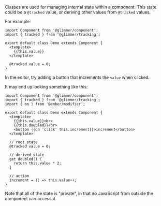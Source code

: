 Classes are used for managing internal state within a component. 
This state could be a `@tracked` value, or deriving other values from `@tracked` values.

For example:
```gjs
import Component from '@glimmer/component';
import { tracked } from '@glimmer/tracking';

export default class Demo extends Component {
  <template>
    {{this.value}}
  </template>

  @tracked value = 0;
}
```

<p class="call-to-play">
  In the editor, try adding a button that increments the <code>value</code> when clicked.
</p>

It may end up looking something like this:
```gjs
import Component from '@glimmer/component';
import { tracked } from '@glimmer/tracking';
import { on } from '@ember/modifier';

export default class Demo extends Component {
  <template>
    {{this.value}}<br>
    {{this.doubled}}<br>
    <button {{on 'click' this.increment}}>increment</button>
  </template>

  // root state
  @tracked value = 0;

  // derived state
  get doubled() {
    return this.value * 2;
  }

  // action
  increment = () => this.value++;
}
```


Note that all of the state is "private", in that no JavaScript from outside the component can access it.
